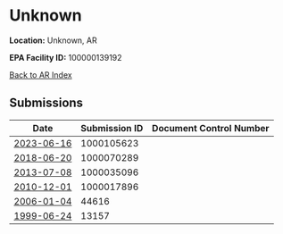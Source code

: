 # Unknown

**Location:** Unknown, AR

**EPA Facility ID:** 100000139192

[Back to AR Index](../../index.md)

## Submissions

| Date | Submission ID | Document Control Number |
|------|--------------|-------------------------|
| [2023-06-16](submissions/1000105623.md) | 1000105623 |  |
| [2018-06-20](submissions/1000070289.md) | 1000070289 |  |
| [2013-07-08](submissions/1000035096.md) | 1000035096 |  |
| [2010-12-01](submissions/1000017896.md) | 1000017896 |  |
| [2006-01-04](submissions/44616.md) | 44616 |  |
| [1999-06-24](submissions/13157.md) | 13157 |  |

